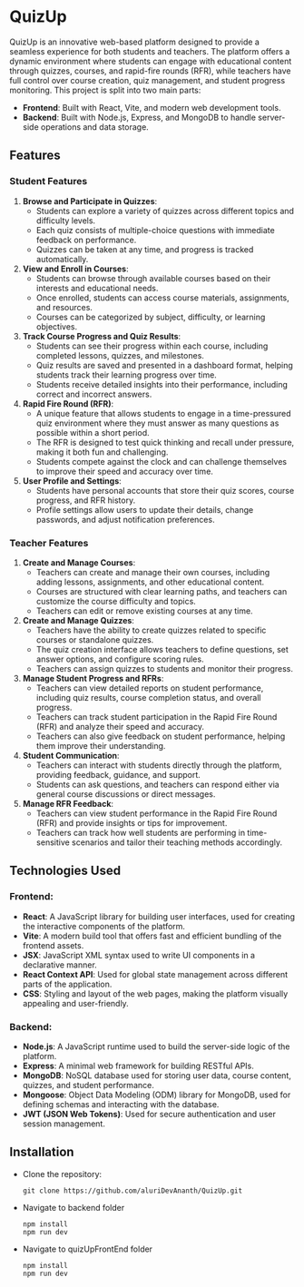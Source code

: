#  QuizUp
QuizUp is an innovative web-based platform designed to provide a seamless experience for both students and teachers. The platform offers a dynamic environment where students can engage with educational content through quizzes, courses, and rapid-fire rounds (RFR), while teachers have full control over course creation, quiz management, and student progress monitoring.
This project is split into two main parts:
- **Frontend**: Built with React, Vite, and modern web development tools.
- **Backend**: Built with Node.js, Express, and MongoDB to handle server-side operations and data storage.
## Features
### Student Features
1. **Browse and Participate in Quizzes**:
   - Students can explore a variety of quizzes across different topics and difficulty levels.
   - Each quiz consists of multiple-choice questions with immediate feedback on performance.
   - Quizzes can be taken at any time, and progress is tracked automatically.
2. **View and Enroll in Courses**:
   - Students can browse through available courses based on their interests and educational needs.
   - Once enrolled, students can access course materials, assignments, and resources.
   - Courses can be categorized by subject, difficulty, or learning objectives.
3. **Track Course Progress and Quiz Results**:
   - Students can see their progress within each course, including completed lessons, quizzes, and milestones.
   - Quiz results are saved and presented in a dashboard format, helping students track their learning progress over time.
   - Students receive detailed insights into their performance, including correct and incorrect answers.
4. **Rapid Fire Round (RFR)**:
   - A unique feature that allows students to engage in a time-pressured quiz environment where they must answer as many questions as possible within a short period.
   - The RFR is designed to test quick thinking and recall under pressure, making it both fun and challenging.
   - Students compete against the clock and can challenge themselves to improve their speed and accuracy over time.
5. **User Profile and Settings**:
   - Students have personal accounts that store their quiz scores, course progress, and RFR history.
   - Profile settings allow users to update their details, change passwords, and adjust notification preferences.
### Teacher Features
1. **Create and Manage Courses**:
   - Teachers can create and manage their own courses, including adding lessons, assignments, and other educational content.
   - Courses are structured with clear learning paths, and teachers can customize the course difficulty and topics.
   - Teachers can edit or remove existing courses at any time.
2. **Create and Manage Quizzes**:
   - Teachers have the ability to create quizzes related to specific courses or standalone quizzes.
   - The quiz creation interface allows teachers to define questions, set answer options, and configure scoring rules.
   - Teachers can assign quizzes to students and monitor their progress.
3. **Manage Student Progress and RFRs**:
   - Teachers can view detailed reports on student performance, including quiz results, course completion status, and overall progress.
   - Teachers can track student participation in the Rapid Fire Round (RFR) and analyze their speed and accuracy.
   - Teachers can also give feedback on student performance, helping them improve their understanding.
4. **Student Communication**:
   - Teachers can interact with students directly through the platform, providing feedback, guidance, and support.
   - Students can ask questions, and teachers can respond either via general course discussions or direct messages.
5. **Manage RFR Feedback**:
   - Teachers can view student performance in the Rapid Fire Round (RFR) and provide insights or tips for improvement.
   - Teachers can track how well students are performing in time-sensitive scenarios and tailor their teaching methods accordingly.
## Technologies Used
### Frontend:
- **React**: A JavaScript library for building user interfaces, used for creating the interactive components of the platform.
- **Vite**: A modern build tool that offers fast and efficient bundling of the frontend assets.
- **JSX**: JavaScript XML syntax used to write UI components in a declarative manner.
- **React Context API**: Used for global state management across different parts of the application.
- **CSS**: Styling and layout of the web pages, making the platform visually appealing and user-friendly.
### Backend:
- **Node.js**: A JavaScript runtime used to build the server-side logic of the platform.
- **Express**: A minimal web framework for building RESTful APIs.
- **MongoDB**: NoSQL database used for storing user data, course content, quizzes, and student performance.
- **Mongoose**: Object Data Modeling (ODM) library for MongoDB, used for defining schemas and interacting with the database.
- **JWT (JSON Web Tokens)**: Used for secure authentication and user session management.
## Installation 
+ Clone the repository:
   ``` 
   git clone https://github.com/aluriDevAnanth/QuizUp.git 
   ```
+ Navigate to backend folder
  ```
  npm install
  npm run dev
  ```
+ Navigate to quizUpFrontEnd folder
  ```
  npm install
  npm run dev
  ``` 
